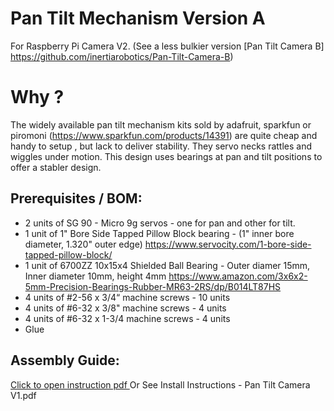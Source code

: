 # Pan Tilt Mechanism Version A
For Raspberry Pi Camera V2.
(See a less bulkier version [Pan Tilt Camera B] https://github.com/inertiarobotics/Pan-Tilt-Camera-B)

# Why ? 
The widely available pan tilt mechanism kits sold by adafruit, sparkfun or piromoni (https://www.sparkfun.com/products/14391) are quite cheap and handy to setup , but lack to deliver stability. They servo necks rattles and wiggles under motion. This design uses bearings at pan and tilt positions to offer a stabler design.

## Prerequisites / BOM:
- 2 units of SG 90 - Micro 9g servos - one for pan and other for tilt.
- 1 unit of 1" Bore Side Tapped Pillow Block bearing - (1" inner bore diameter, 1.320" outer edge)
https://www.servocity.com/1-bore-side-tapped-pillow-block/
- 1 unit of 6700ZZ 10x15x4 Shielded Ball Bearing - Outer diamer 15mm, Inner diameter 10mm, height 4mm 
https://www.amazon.com/3x6x2-5mm-Precision-Bearings-Rubber-MR63-2RS/dp/B014LT87HS
- 4 units of  #2-56 x 3/4“ machine screws - 10 units
- 4 units of #6-32 x 3/8" machine screws - 4 units
- 4 units of #6-32 x 1-3/4 machine screws - 4 units
- Glue

## Assembly Guide:
[Click to open instruction pdf ](Pan-Tilt-Camera-V1/blob/main/Install%20Instructions%20-%20Pan%20Tilt%20Camera%20V1.pdf)
Or See Install Instructions - Pan Tilt Camera V1.pdf
